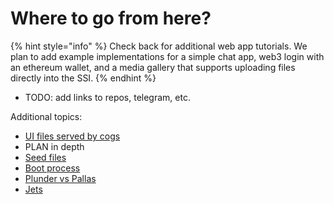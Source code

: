 # Where to go from here?

{% hint style="info" %}
Check back for additional web app tutorials. We plan to add example implementations for a simple chat app, web3 login with an ethereum wallet, and a media gallery that supports uploading files directly into the SSI.
{% endhint %}

* TODO: add links to repos, telegram, etc.

Additional topics:

* [UI files served by cogs](/deeper/ui-files.md)
* PLAN in depth
* [Seed files](sire/seeds.md)
* [Boot process](overview/boot.md)
* [Plunder vs Pallas](overview/boot.md)
* [Jets](deeper/jets.md)
